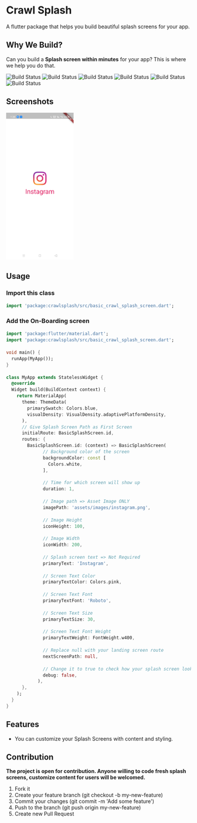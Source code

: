 # Crawl Splash

A flutter package that helps you build beautiful splash screens for your app.

## Why We Build?

Can you build a **Splash screen within minutes** for your app? This is where we help you do that.

![Build Status](https://img.shields.io/badge/Build-Passing-blue) ![Build Status](https://img.shields.io/badge/Release-V0.1.0-green) ![Build Status](https://img.shields.io/badge/license-MIT-red) ![Build Status](https://img.shields.io/badge/Contribution-Open-Yellow) ![Build Status](https://img.shields.io/badge/Platform-Flutter-orange) ![Build Status](https://img.shields.io/badge/Language-Dart-DarkPink)

## Screenshots

<img src="https://raw.githubusercontent.com/imsks/Crawl-Splash/master/screenshots/crawl-splash-img-1.jpg"  height = "400" alt="PieChart">

## Usage

### Import this class

```dart
import 'package:crawlsplash/src/basic_crawl_splash_screen.dart';
```

### Add the On-Boarding screen

```dart
import 'package:flutter/material.dart';
import 'package:crawlsplash/src/basic_crawl_splash_screen.dart';

void main() {
  runApp(MyApp());
}

class MyApp extends StatelessWidget {
  @override
  Widget build(BuildContext context) {
    return MaterialApp(
      theme: ThemeData(
        primarySwatch: Colors.blue,
        visualDensity: VisualDensity.adaptivePlatformDensity,
      ),
      // Give Splash Screen Path as First Screen
      initialRoute: BasicSplashScreen.id,
      routes: {
        BasicSplashScreen.id: (context) => BasicSplashScreen(
              // Background color of the screen
              backgroundColor: const [
                Colors.white,
              ],

              // Time for which screen will show up
              duration: 1,

              // Image path => Asset Image ONLY
              imagePath: 'assets/images/instagram.png',

              // Image Height
              iconHeight: 100,

              // Image Width
              iconWidth: 200,

              // Splash screen text => Not Required
              primaryText: 'Instagram',

              // Screen Text Color
              primaryTextColor: Colors.pink,

              // Screen Text Font
              primaryTextFont: 'Roboto',

              // Screen Text Size
              primaryTextSize: 30,

              // Screen Text Font Weight
              primaryTextWeight: FontWeight.w400,

              // Replace null with your landing screen route
              nextScreenPath: null,

              // Change it to true to check how your splash screen looks like
              debug: false,
            ),
      },
    );
  }
}

```

## Features

- You can customize your Splash Screens with content and styling.

## Contribution

**The project is open for contribution. Anyone willing to code fresh splash screens, customize content for users will be welcomed.**

1. Fork it
2. Create your feature branch (git checkout -b my-new-feature)
3. Commit your changes (git commit -m 'Add some feature')
4. Push to the branch (git push origin my-new-feature)
5. Create new Pull Request
